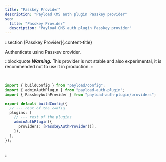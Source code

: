 ```yaml
---
title: "Passkey Provider"
description: "Payload CMS auth plugin Passkey provider"
seo:
  title: "Passkey Provider"
  description: "Payload CMS auth plugin Passkey provider"
---
```


::section
[Passkey Provider]{.content-title}

Authenticate using Passkey provider.

::blockquote
**_Warning:_** This provider is not stable and also experimental, it is recommended not to use it in production.
::

<br/>

```ts [src/payload.config.ts] {3, 10}
import { buildConfig } from "payload/config";
import { adminAuthPlugin } from "payload-auth-plugin";
import { PasskeyAuthProvider } from "payload-auth-plugin/providers";

export default buildConfig({
  // --- rest of the config
  plugins: [
    // --- rest of the plugins
    adminAuthPlugin({
      providers: [PasskeyAuthProvider()],
    }),
  ],
});
```

<br/>
::
